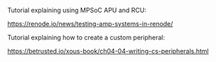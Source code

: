 Tutorial explaining using MPSoC APU and RCU:

https://renode.io/news/testing-amp-systems-in-renode/

Tutorial explaining how to create a custom peripheral:

https://betrusted.io/xous-book/ch04-04-writing-cs-peripherals.html